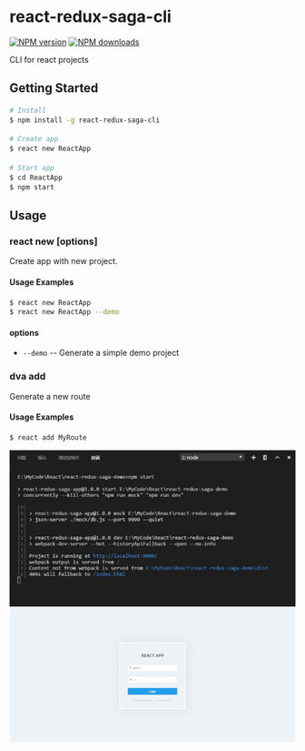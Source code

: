# react-redux-saga-cli
[![NPM version](https://img.shields.io/npm/v/react-redux-saga-cli.svg)](https://www.npmjs.com/package/react-redux-saga-cli)
[![NPM downloads](http://img.shields.io/npm/dm/react-redux-saga-cli.svg)](https://www.npmjs.com/package/react-redux-saga-cli)

CLI for react projects

## Getting Started
```bash
# Install
$ npm install -g react-redux-saga-cli

# Create app
$ react new ReactApp

# Start app
$ cd ReactApp
$ npm start
```

## Usage
### react new <projectName> [options]

Create app with new project.

#### Usage Examples

```bash
$ react new ReactApp
$ react new ReactApp --demo
```

#### options

* `--demo` -- Generate a simple demo project

### dva add <routeName>

Generate a new route

#### Usage Examples

```bash
$ react add MyRoute
```

<img src='https://github.com/flicker85/flicker85.github.io/blob/master/images/cmd.jpg?raw=true' width='600'>

<img src='https://github.com/flicker85/flicker85.github.io/blob/master/images/app.gif?raw=true' width='600'>

